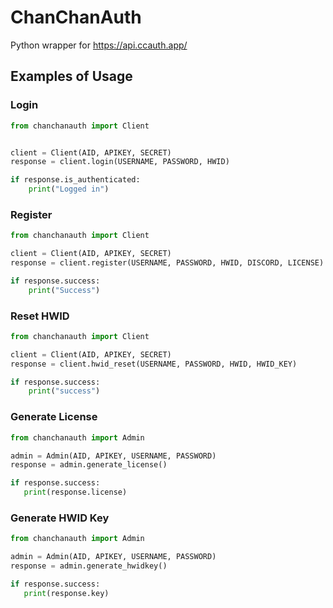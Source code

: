 # ChanChanAuth
Python wrapper for https://api.ccauth.app/
## Examples of Usage

### Login
```py
from chanchanauth import Client


client = Client(AID, APIKEY, SECRET)
response = client.login(USERNAME, PASSWORD, HWID)

if response.is_authenticated:
    print("Logged in")
```
### Register
```py
from chanchanauth import Client

client = Client(AID, APIKEY, SECRET)
response = client.register(USERNAME, PASSWORD, HWID, DISCORD, LICENSE)

if response.success:
    print("Success")
```
### Reset HWID
```py
from chanchanauth import Client

client = Client(AID, APIKEY, SECRET)
response = client.hwid_reset(USERNAME, PASSWORD, HWID, HWID_KEY)

if response.success:
    print("success")
 ```
 ### Generate License
 ```py
 from chanchanauth import Admin
 
 admin = Admin(AID, APIKEY, USERNAME, PASSWORD)
 response = admin.generate_license()
 
 if response.success:
    print(response.license)
```
 ### Generate HWID Key
 ```py
 from chanchanauth import Admin
 
 admin = Admin(AID, APIKEY, USERNAME, PASSWORD)
 response = admin.generate_hwidkey()
 
 if response.success:
    print(response.key)
```
